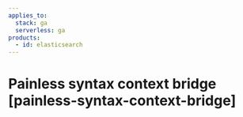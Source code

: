 ```yaml
---
applies_to:
  stack: ga
  serverless: ga
products:
  - id: elasticsearch
---
```


# Painless syntax context bridge [painless-syntax-context-bridge]


